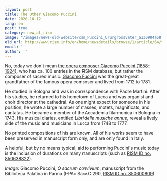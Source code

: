```yaml
---
layout: post
title: The Other Giacomo Puccini
date: 2020-10-12
lang: en
post: true
category: new_at_rism
image: "/images/news-old-website/csm_Puccini_Ururgrossvater_a130904a58.png"
old_url: http://www.rism.info/en/home/newsdetails/browse/1/article/64/the-other-giacomo-puccini.html
email: ''
author: ''
---
```


No, today we don't mean [the opera composer Giacomo Puccini (1858-1924)](https://opac.rism.info/search?View=rism&q=pe30921), who has ca. 100 entries in the RISM database, but rather the composer of sacred music. [Giacomo Puccini](https://opac.rism.info/search?View=rism&q=pe30007675) was the great-great grandfather of the famous opera composer and lived from 1712 to 1781.&nbsp;&nbsp;   
  
He studied in Bologna and was in correspondence with Padre Martini. After his studies, he returned to his hometown of Lucca and was organist and choir director at the cathedral. As one might expect for someone in his position, he wrote a large number of masses, motets, magnificats, and cantatas. He became a member of the Accademia filarmonica in Bologna in 1743. His musical diaries, entitled _Libri delle musiche annue_, reveal a lively side of the music and musicians in Lucca from 1748 to 1777.   
  
No printed compositions of his are known. All of his works seem to have been preserved in manuscript form only, and are only found in Italy.&nbsp;   
  
A helpful, but by no means typical, aid to performing Puccini's music today is the inclusion of durations on many manuscripts (such as [RISM ID no. 850638822](https://opac.rism.info/search?id=850638822&View=rism)).   
  
  
_Image_: Giacomo Puccini, _O sacrum convivium_, manuscript from the Biblioteca Palatina in Parma (I-PAc Sanv.C.290, [RISM ID no. 850600809](https://opac.rism.info/search?id=850600809&View=rism)).&nbsp;&nbsp;&nbsp;

&nbsp;

